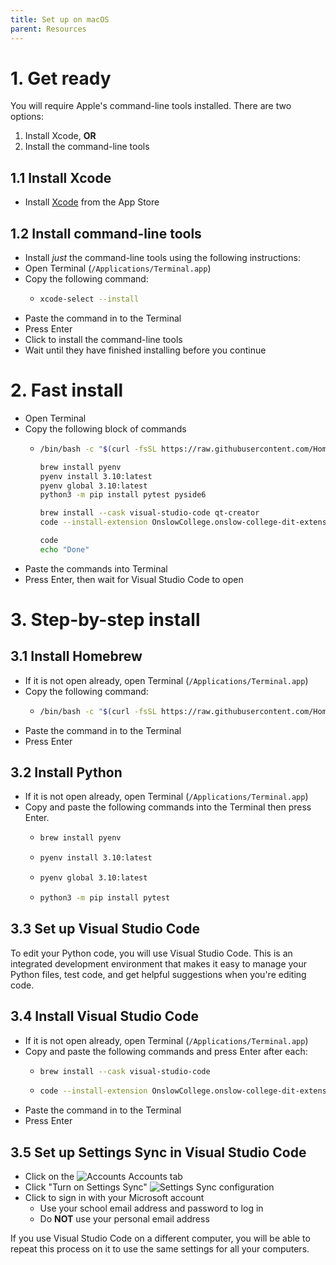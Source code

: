 ```yaml
---
title: Set up on macOS
parent: Resources
---
```


# 1. Get ready

You will require Apple's command-line tools installed. There are two options:

1. Install Xcode, **OR**
2. Install the command-line tools

## 1.1 Install Xcode

- Install [Xcode](https://apps.apple.com/nz/app/xcode/id497799835?mt=12) from the App Store

## 1.2 Install command-line tools

- Install *just* the command-line tools using the following instructions:
- Open Terminal (``/Applications/Terminal.app``)
- Copy the following command:
  - ```zsh
    xcode-select --install
    ```
- Paste the command in to the Terminal
- Press Enter
- Click to install the command-line tools
- Wait until they have finished installing before you continue

# 2. Fast install

- Open Terminal
- Copy the following block of commands
  - ```zsh
    /bin/bash -c "$(curl -fsSL https://raw.githubusercontent.com/Homebrew/install/HEAD/install.sh)"

    brew install pyenv
    pyenv install 3.10:latest
    pyenv global 3.10:latest
    python3 -m pip install pytest pyside6

    brew install --cask visual-studio-code qt-creator
    code --install-extension OnslowCollege.onslow-college-dit-extensions

    code
    echo "Done"
    ```
- Paste the commands into Terminal
- Press Enter, then wait for Visual Studio Code to open

# 3. Step-by-step install

## 3.1 Install Homebrew

- If it is not open already, open Terminal (``/Applications/Terminal.app``)
- Copy the following command:
  - ```zsh
    /bin/bash -c "$(curl -fsSL https://raw.githubusercontent.com/Homebrew/install/HEAD/install.sh)"
    ```
- Paste the command in to the Terminal
- Press Enter

## 3.2 Install Python

- If it is not open already, open Terminal (``/Applications/Terminal.app``)
- Copy and paste the following commands into the Terminal then press Enter. 
  - ```zsh
    brew install pyenv
    ```
  - ```zsh
    pyenv install 3.10:latest
    ```
  - ```zsh
    pyenv global 3.10:latest
    ```
  - ```zsh
    python3 -m pip install pytest
    ```

## 3.3 Set up Visual Studio Code

To edit your Python code, you will use Visual Studio Code. This is an integrated development environment that makes it easy to manage your Python files, test code, and get helpful suggestions when you're editing code.

## 3.4 Install Visual Studio Code

- If it is not open already, open Terminal (``/Applications/Terminal.app``)
- Copy and paste the following commands and press Enter after each:
  - ```zsh
    brew install --cask visual-studio-code
    ```
  - ```zsh
    code --install-extension OnslowCollege.onslow-college-dit-extensions
    ```
- Paste the command in to the Terminal
- Press Enter

## 3.5 Set up Settings Sync in Visual Studio Code

- Click on the ![Accounts](/img/account.svg) Accounts tab
- Click "Turn on Settings Sync"
![Settings Sync configuration](img/vscode04.png)
- Click to sign in with your Microsoft account
  - Use your school email address and password to log in
  - Do **NOT** use your personal email address

If you use Visual Studio Code on a different computer, you will be able to repeat this process on it to use the same settings for all your computers.
